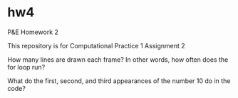 # hw4

P&E Homework 2

This repository is for Computational Practice 1 Assignment 2

How many lines are drawn each frame? In other words, how often does the for loop run?

What do the first, second, and third appearances of the number 10 do in the code?
